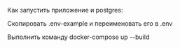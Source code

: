 Как запустить приложение и postgres:

Скопировать .env-example и переименовать его в .env

Выполнить команду docker-compose up --build
